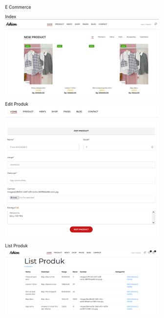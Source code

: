 E Commerce

Index
![Alt text](Screenshot/3/Index.png?raw=true "Halaman Index")

Edit Produk
![Alt text](Screenshot/3/EditProduk.png?raw=true "Halaman Edit")

List Produk
![Alt text](Screenshot/3/ListProduk.png?raw=true "List Produk")
